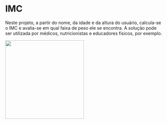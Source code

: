# IMC

Neste projeto, a partir do nome, da idade e da altura do usuário, calcula-se o IMC e avalia-se em qual faixa de peso ele se encontra. A solução pode ser utilizada por médicos, nutricionistas e educadores físicos, por exemplo.

<a href="https://daniel1543.github.io/IMC/"><img src="https://user-images.githubusercontent.com/89932146/134068025-8f7faece-cff2-4f9d-98cf-d21ea85b6c5b.PNG" width="250px"></a>


